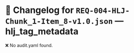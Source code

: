 # 📝 Changelog for `REQ-004-HLJ-Chunk_1-Item_8-v1.0.json` — **hlj_tag_metadata**

❌ No audit.yaml found.
